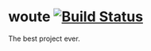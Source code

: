 # woute [![Build Status](https://secure.travis-ci.org/kenhkan/noflo-woute.png?branch=master)](http://travis-ci.org/kenhkan/noflo-woute)

The best project ever.
